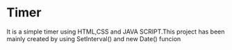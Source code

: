 # Timer
It is a simple timer using HTML,CSS and JAVA SCRIPT.This project has been mainly created by using SetInterval() and new Date() funcion
